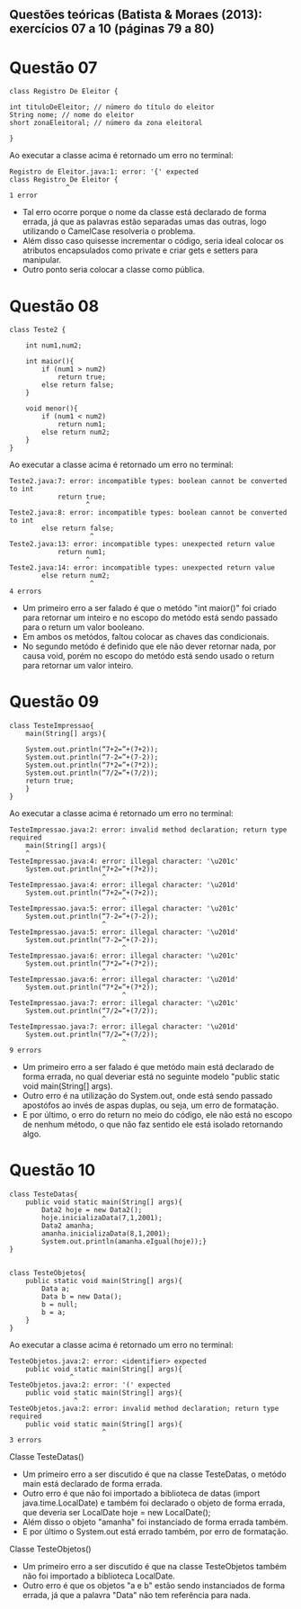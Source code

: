 ## Questões teóricas (Batista & Moraes (2013): exercícios 07 a 10 (páginas 79 a 80)

# Questão 07

```
class Registro De Eleitor {

int tituloDeEleitor; // número do título do eleitor
String nome; // nome do eleitor
short zonaEleitoral; // número da zona eleitoral

}
```
Ao executar a classe acima é retornado um erro no terminal:

```
Registro de Eleitor.java:1: error: '{' expected
class Registro De Eleitor {
              ^
1 error
```
* Tal erro ocorre porque o nome da classe está declarado de forma errada, já que as palavras estão separadas umas das outras, logo utilizando o CamelCase resolveria o problema.
* Além disso caso quisesse incrementar o código, seria ideal colocar os atributos encapsulados como private e criar gets e setters para manipular.
* Outro ponto seria colocar a classe como pública.

# Questão 08

```
class Teste2 {

    int num1,num2;

    int maior(){
        if (num1 > num2)
            return true;
        else return false;
    }

    void menor(){
        if (num1 < num2)
            return num1;
        else return num2;
    }
} 
```
Ao executar a classe acima é retornado um erro no terminal:

```
Teste2.java:7: error: incompatible types: boolean cannot be converted to int
            return true;
                   ^
Teste2.java:8: error: incompatible types: boolean cannot be converted to int
        else return false;
                    ^
Teste2.java:13: error: incompatible types: unexpected return value
            return num1;
                   ^
Teste2.java:14: error: incompatible types: unexpected return value
        else return num2;
                    ^
4 errors
```
* Um primeiro erro a ser falado é que o metódo "int maior()" foi criado para retornar um inteiro e no escopo do metódo está sendo passado para o return um valor booleano.
* Em ambos os metódos, faltou colocar as chaves das condicionais.
* No segundo metódo é definido que ele não dever retornar nada, por causa void, porém no escopo do metódo está sendo usado o return para retornar um valor inteiro.

# Questão 09

```
class TesteImpressao{
    main(String[] args){

    System.out.println(“7+2=”+(7+2));
    System.out.println(“7-2=”+(7-2));
    System.out.println(“7*2=”+(7*2));
    System.out.println(“7/2=”+(7/2));
    return true;
    }
} 
```
Ao executar a classe acima é retornado um erro no terminal:

```
TesteImpressao.java:2: error: invalid method declaration; return type required
    main(String[] args){
    ^
TesteImpressao.java:4: error: illegal character: '\u201c'
    System.out.println(“7+2=”+(7+2));
                       ^
TesteImpressao.java:4: error: illegal character: '\u201d'
    System.out.println(“7+2=”+(7+2));
                            ^
TesteImpressao.java:5: error: illegal character: '\u201c'
    System.out.println(“7-2=”+(7-2));
                       ^
TesteImpressao.java:5: error: illegal character: '\u201d'
    System.out.println(“7-2=”+(7-2));
                            ^
TesteImpressao.java:6: error: illegal character: '\u201c'
    System.out.println(“7*2=”+(7*2));
                       ^
TesteImpressao.java:6: error: illegal character: '\u201d'
    System.out.println(“7*2=”+(7*2));
                            ^
TesteImpressao.java:7: error: illegal character: '\u201c'
    System.out.println(“7/2=”+(7/2));
                       ^
TesteImpressao.java:7: error: illegal character: '\u201d'
    System.out.println(“7/2=”+(7/2));
                            ^
9 errors
```
* Um primeiro erro a ser falado é que metódo main está declarado de forma errada, no qual deveriar está no seguinte modelo "public static void main(String[] args).
* Outro erro é na utilização do System.out, onde está sendo passado apostófos ao invés de aspas duplas, ou seja, um erro de formatação.
* E por último, o erro do return no meio do código, ele não está no escopo de nenhum método, o que não faz sentido ele está isolado retornando algo.

# Questão 10

```
class TesteDatas{
    public void static main(String[] args){
        Data2 hoje = new Data2();
        hoje.inicializaData(7,1,2001);
        Data2 amanha;
        amanha.inicializaData(8,1,2001);
        System.out.println(amanha.eIgual(hoje));}
}
 

class TesteObjetos{
    public static void main(String[] args){
        Data a;
        Data b = new Data();
        b = null;
        b = a;
    }
}
```
Ao executar a classe acima é retornado um erro no terminal:

```
TesteObjetos.java:2: error: <identifier> expected
    public void static main(String[] args){
               ^
TesteObjetos.java:2: error: '(' expected
    public void static main(String[] args){
                ^
TesteObjetos.java:2: error: invalid method declaration; return type required
    public void static main(String[] args){
                       ^
3 errors
```
Classe TesteDatas() 

* Um primeiro erro a ser discutido é que na classe TesteDatas, o metódo main está declarado de forma errada.
* Outro erro é que não foi importado a biblioteca de datas (import java.time.LocalDate) e também foi declarado o objeto de forma errada, que deveria ser LocalDate hoje = new LocalDate();
* Além disso o objeto "amanha" foi instanciado de forma errada também.
* E por último o System.out está errado também, por erro de formatação.

Classe TesteObjetos() 
* Um primeiro erro a ser discutido é que na classe TesteObjetos também não foi importado a biblioteca LocalDate.
* Outro erro é que os objetos "a e b" estão sendo instanciados de forma errada, já que a palavra "Data" não tem referência para nada.
